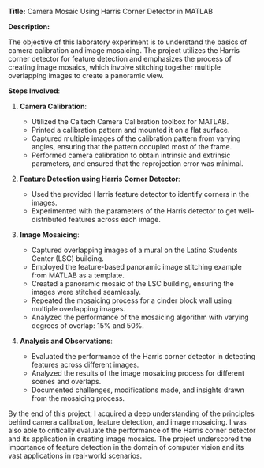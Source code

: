 **Title:** Camera Mosaic Using Harris Corner Detector in MATLAB

**Description:**

The objective of this laboratory experiment is to understand the basics of camera calibration and image mosaicing. The project utilizes the Harris corner detector for feature detection and emphasizes the process of creating image mosaics, which involve stitching together multiple overlapping images to create a panoramic view.

**Steps Involved**:

1. **Camera Calibration**:
   - Utilized the Caltech Camera Calibration toolbox for MATLAB.
   - Printed a calibration pattern and mounted it on a flat surface.
   - Captured multiple images of the calibration pattern from varying angles, ensuring that the pattern occupied most of the frame.
   - Performed camera calibration to obtain intrinsic and extrinsic parameters, and ensured that the reprojection error was minimal.

2. **Feature Detection using Harris Corner Detector**:
   - Used the provided Harris feature detector to identify corners in the images.
   - Experimented with the parameters of the Harris detector to get well-distributed features across each image.

3. **Image Mosaicing**:
   - Captured overlapping images of a mural on the Latino Students Center (LSC) building.
   - Employed the feature-based panoramic image stitching example from MATLAB as a template.
   - Created a panoramic mosaic of the LSC building, ensuring the images were stitched seamlessly.
   - Repeated the mosaicing process for a cinder block wall using multiple overlapping images.
   - Analyzed the performance of the mosaicing algorithm with varying degrees of overlap: 15% and 50%.

4. **Analysis and Observations**:
   - Evaluated the performance of the Harris corner detector in detecting features across different images.
   - Analyzed the results of the image mosaicing process for different scenes and overlaps.
   - Documented challenges, modifications made, and insights drawn from the mosaicing process.

By the end of this project, I acquired a deep understanding of the principles behind camera calibration, feature detection, and image mosaicing. I was also able to critically evaluate the performance of the Harris corner detector and its application in creating image mosaics. The project underscored the importance of feature detection in the domain of computer vision and its vast applications in real-world scenarios.
